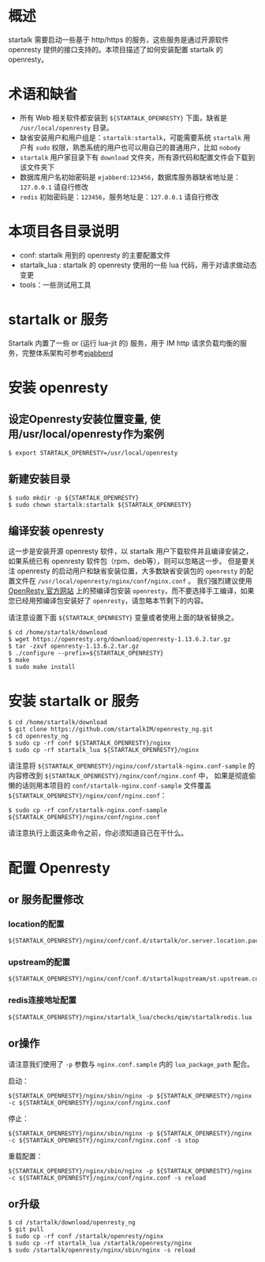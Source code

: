 
# 概述

startalk 需要启动一些基于 http/https 的服务，这些服务是通过开源软件 openresty 提供的接口支持的。本项目描述了如何安装配置 startalk 的 openresty。


# 术语和缺省

* 所有 Web 相关软件都安装到 ``${STARTALK_OPENRESTY}`` 下面，缺省是 ``/usr/local/openresty`` 目录。
* 缺省安装用户和用户组是：``startalk:startalk``，可能需要系统 ``startalk`` 用户有 ``sudo`` 权限，熟悉系统的用户也可以用自己的普通用户，比如 ``nobody``
* ``startalk`` 用户家目录下有 ``download`` 文件夹，所有源代码和配置文件会下载到该文件夹下
* 数据库用户名初始密码是 ``ejabberd:123456``，数据库服务器缺省地址是：``127.0.0.1`` 请自行修改
* ``redis`` 初始密码是：``123456``，服务地址是：``127.0.0.1`` 请自行修改

# 本项目各目录说明

* conf: startalk 用到的 openresty 的主要配置文件
* startalk_lua : startalk 的 openresty 使用的一些 lua 代码，用于对请求做动态变更
* tools：一些测试用工具

# startalk or 服务

Startalk 内置了一些 or (运行 lua-jit 的) 服务，用于 IM http 请求负载均衡的服务，完整体系架构可参考[ejabberd](https://github.com/startalkIM/ejabberd)

# 安装 openresty  

## 设定Openresty安装位置变量, 使用/usr/local/openresty作为案例
```
$ export STARTALK_OPENRESTY=/usr/local/openresty 
```

## 新建安装目录

```
$ sudo mkdir -p ${STARTALK_OPENRESTY}
$ sudo chown startalk:startalk ${STARTALK_OPENRESTY}
```

## 编译安装 openresty

这一步是安装开源 openresty 软件，以 startalk 用户下载软件并且编译安装之，如果系统已有 openresty 软件包（rpm、deb等），则可以忽略这一步。
但是要关注 openresty 的启动用户和缺省安装位置，大多数缺省安装包的 ``openresty`` 的配置文件在 ``/usr/local/openresty/nginx/conf/nginx.conf`` 。
我们强烈建议使用 [OpenResty 官方网站](https://openresty.org) 上的预编译包安装 ``openresty``，而不要选择手工编译，如果您已经用预编译包安装好了 ``openresty``，请忽略本节剩下的内容。

请注意设置下面 ``${STARTALK_OPENRESTY}`` 变量或者使用上面的缺省替换之。

```
$ cd /home/startalk/download
$ wget https://openresty.org/download/openresty-1.13.6.2.tar.gz
$ tar -zxvf openresty-1.13.6.2.tar.gz
$ ./configure --prefix=${STARTALK_OPENRESTY}
$ make
$ sudo make install
```

# 安装 startalk or 服务

```
$ cd /home/startalk/download
$ git clone https://github.com/startalkIM/openresty_ng.git
$ cd openresty_ng
$ sudo cp -rf conf ${STARTALK_OPENRESTY}/nginx
$ sudo cp -rf startalk_lua ${STARTALK_OPENRESTY}/nginx

```
请注意将 ``${STARTALK_OPENRESTY}/nginx/conf/startalk-nginx.conf-sample`` 的内容修改到 ``${STARTALK_OPENRESTY}/nginx/conf/nginx.conf`` 中，
如果是彻底偷懒的话则用本项目的 ``conf/startalk-nginx.conf-sample`` 文件覆盖 ``${STARTALK_OPENRESTY}/nginx/conf/nginx.conf``：

```
$ sudo cp -rf conf/startalk-nginx.conf-sample ${STARTALK_OPENRESTY}/nginx/conf/nginx.conf
```
请注意执行上面这条命令之前，你必须知道自己在干什么。

# 配置 Openresty

## or 服务配置修改

### location的配置
```
${STARTALK_OPENRESTY}/nginx/conf/conf.d/startalk/or.server.location.package.qtapi.conf
```
### upstream的配置
```
${STARTALK_OPENRESTY}/nginx/conf/conf.d/startalkupstream/st.upstream.conf
```
### redis连接地址配置
```
${STARTALK_OPENRESTY}/nginx/startalk_lua/checks/qim/startalkredis.lua
```

## or操作

请注意我们使用了  `-p` 参数与 `nginx.conf.sample` 内的 `lua_package_path` 配合。

启动：
```
${STARTALK_OPENRESTY}/nginx/sbin/nginx -p ${STARTALK_OPENRESTY}/nginx -c ${STARTALK_OPENRESTY}/nginx/conf/nginx.conf
```

停止：

```
${STARTALK_OPENRESTY}/nginx/sbin/nginx -p ${STARTALK_OPENRESTY}/nginx -c ${STARTALK_OPENRESTY}/nginx/conf/nginx.conf -s stop
```
重载配置：

```
${STARTALK_OPENRESTY}/nginx/sbin/nginx -p ${STARTALK_OPENRESTY}/nginx -c ${STARTALK_OPENRESTY}/nginx/conf/nginx.conf -s reload
```


## or升级

```
$ cd /startalk/download/openresty_ng
$ git pull
$ sudo cp -rf conf /startalk/openresty/nginx
$ sudo cp -rf startalk_lua /startalk/openresty/nginx
$ sudo /startalk/openresty/nginx/sbin/nginx -s reload
```
